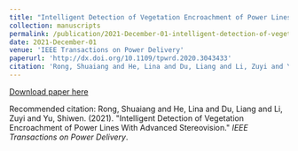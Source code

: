 ```yaml
---
title: "Intelligent Detection of Vegetation Encroachment of Power Lines With Advanced Stereovision"
collection: manuscripts
permalink: /publication/2021-December-01-intelligent-detection-of-vegetation-encroachment-of-power-lines-with-advanced-stereovision
date: 2021-December-01
venue: 'IEEE Transactions on Power Delivery'
paperurl: 'http://dx.doi.org/10.1109/tpwrd.2020.3043433'
citation: 'Rong, Shuaiang and He, Lina and Du, Liang and Li, Zuyi and Yu, Shiwen. (2021). &quot;Intelligent Detection of Vegetation Encroachment of Power Lines With Advanced Stereovision.&quot; <i>IEEE Transactions on Power Delivery</i>.'
---
```


<a href='http://dx.doi.org/10.1109/tpwrd.2020.3043433'>Download paper here</a>

Recommended citation: Rong, Shuaiang and He, Lina and Du, Liang and Li, Zuyi and Yu, Shiwen. (2021). &quot;Intelligent Detection of Vegetation Encroachment of Power Lines With Advanced Stereovision.&quot; <i>IEEE Transactions on Power Delivery</i>.